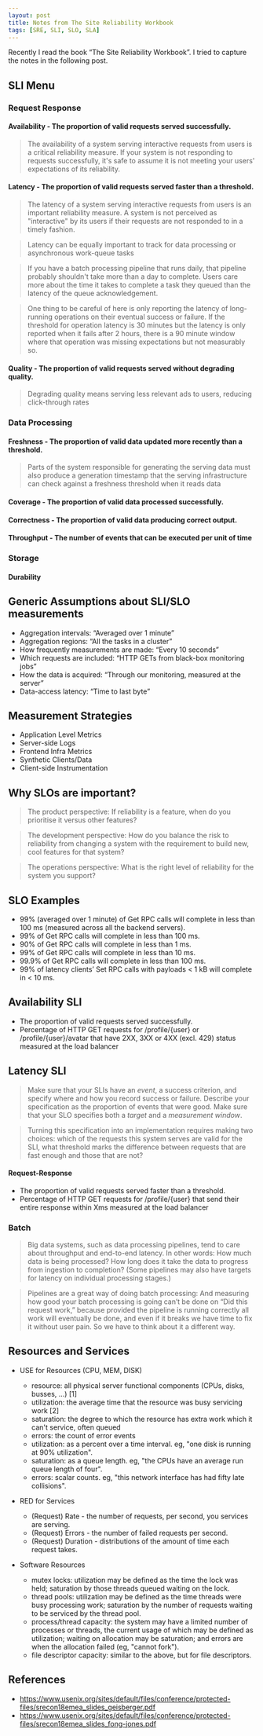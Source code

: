 ```yaml
---
layout: post
title: Notes from The Site Reliability Workbook
tags: [SRE, SLI, SLO, SLA]
---
```


Recently I read the book “The Site Reliability Workbook”. I tried to capture the notes in the following post.
  
## SLI Menu

### Request Response

#### Availability - The proportion of valid requests served successfully.
  
  > The availability of a system serving interactive requests from users is a critical reliability measure. If your system is not responding to requests successfully, it's safe to assume it is not meeting your users' expectations of its reliability.
  
#### Latency - The proportion of valid requests served faster than a threshold.
  
  > The latency of a system serving interactive requests from users is an important reliability measure. A system is not perceived as "interactive" by its users if their requests are not responded to in a timely fashion.

  > Latency can be equally important to track for data processing or asynchronous work-queue tasks
  
  > If you have a batch processing pipeline that runs daily, that pipeline probably shouldn't take more than a day to complete. Users care more about the time it takes to complete a task they queued than the latency of the queue acknowledgement.
  
  > One thing to be careful of here is only reporting the latency of long-running operations on their eventual success or failure. If the threshold for operation latency is 30 minutes but the latency is only reported when it fails after 2 hours, there is a 90 minute window where that operation was missing expectations but not measurably so.

#### Quality - The proportion of valid requests served without degrading quality.

  > Degrading quality means serving less relevant ads to users, reducing click-through rates
  
### Data Processing

#### Freshness - The proportion of valid data updated more recently than a threshold.

  > Parts of the system responsible for generating the serving data must also produce a generation timestamp that the serving infrastructure can check against a freshness threshold when it reads data

#### Coverage - The proportion of valid data processed successfully.

#### Correctness - The proportion of valid data producing correct output.

#### Throughput - The number of events that can be executed per unit of time
  
  

### Storage

#### Durability

## Generic Assumptions about SLI/SLO measurements

* Aggregation intervals: “Averaged over 1 minute”
* Aggregation regions: “All the tasks in a cluster”
* How frequently measurements are made: “Every 10 seconds”
* Which requests are included: “HTTP GETs from black-box monitoring jobs”
* How the data is acquired: “Through our monitoring, measured at the server”
* Data-access latency: “Time to last byte”


## Measurement Strategies

* Application Level Metrics
* Server-side Logs
* Frontend Infra Metrics
* Synthetic Clients/Data
* Client-side Instrumentation

## Why SLOs are important?

> The product perspective: 
If reliability is a feature, when do you prioritise it versus other features?

> The development perspective:
How do you balance the risk to reliability from changing a system with the requirement to build new, cool features for that system?

> The operations perspective:
What is the right level of reliability for the system you support?

## SLO Examples
* 99% (averaged over 1 minute) of Get RPC calls will complete in less than 100 ms (measured across all the backend servers).
* 99% of Get RPC calls will complete in less than 100 ms.
* 90% of Get RPC calls will complete in less than 1 ms.
* 99% of Get RPC calls will complete in less than 10 ms.
* 99.9% of Get RPC calls will complete in less than 100 ms.
* 99% of latency clients’ Set RPC calls with payloads < 1 kB will complete in < 10 ms.


## Availability SLI
* The proportion of valid requests served successfully.
* Percentage of HTTP GET requests for /profile/{user} or /profile/{user}/avatar that have 2XX, 3XX or 4XX (excl. 429) status measured at the load balancer

## Latency SLI

> Make sure that your SLIs have an _event_, a success criterion, and specify where and how you record success or failure. Describe your specification as the proportion of events that were good. 
> Make sure that your SLO specifies both a _target_ and a _measurement window_.

> Turning this specification into an implementation requires making two choices: which of the requests this system serves are valid for the SLI, what threshold marks the difference between requests that are fast enough and those that are not?

#### Request-Response
* The proportion of valid requests served faster than a threshold.
* Percentage of HTTP GET requests for /profile/{user} that send their entire response within Xms measured at the load balancer

### Batch

> Big data systems, such as data processing pipelines, tend to care about throughput and end-to-end latency. In other words: How much data is being processed? How long does it take the data to progress from ingestion to completion? (Some pipelines may also have targets for latency on individual processing stages.)

> Pipelines are a great way of doing batch processing: And measuring how good your batch processing is going can’t be done on “Did this request work,” because provided the pipeline is running correctly all work will eventually be done, and even if it breaks we have time to fix it without user pain. So we have to think about it a different way.

## Resources and Services

* USE for Resources (CPU, MEM, DISK)
  * resource: all physical server functional components (CPUs, disks, busses, ...) [1]
  * utilization: the average time that the resource was busy servicing work [2]
  * saturation: the degree to which the resource has extra work which it can't service, often queued
  * errors: the count of error events
  * utilization: as a percent over a time interval. eg, "one disk is running at 90% utilization".
  * saturation: as a queue length. eg, "the CPUs have an average run queue length of four".
  * errors: scalar counts. eg, "this network interface has had fifty late collisions".

* RED for Services
  * (Request) Rate - the number of requests, per second, you services are serving.
  * (Request) Errors - the number of failed requests per second.
  * (Request) Duration - distributions of the amount of time each request takes.

* Software Resources
  * mutex locks: utilization may be defined as the time the lock was held; saturation by those threads queued waiting on the lock.
  * thread pools: utilization may be defined as the time threads were busy processing work; saturation by the number of requests waiting to be serviced by the thread pool.
  * process/thread capacity: the system may have a limited number of processes or threads, the current usage of which may be defined as utilization; waiting on allocation may be saturation; and errors are when the allocation failed (eg, "cannot fork").
  * file descriptor capacity: similar to the above, but for file descriptors.

## References

* https://www.usenix.org/sites/default/files/conference/protected-files/srecon18emea_slides_geisberger.pdf
* https://www.usenix.org/sites/default/files/conference/protected-files/srecon18emea_slides_fong-jones.pdf

